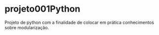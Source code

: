 # projeto001Python
Projeto de python com a finalidade de colocar em prática conhecimentos sobre modularização.
